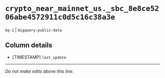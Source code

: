 # `crypto_near_mainnet_us._sbc_8e8ce5206abe4572911c0d5c16c38a3e`
`bq-1` | `bigquery-public-data`

## Column details
* [TIMESTAMP] `last_update`

-------------------------------------------------------------------------------
*Do not make edits above this line.*
